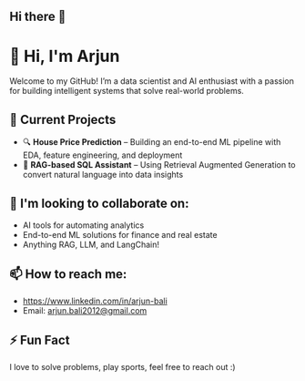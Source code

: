 ## Hi there 👋

# 👋 Hi, I'm Arjun 

Welcome to my GitHub! I’m a data scientist and AI enthusiast with a passion for building intelligent systems that solve real-world problems.

## 🔧 Current Projects
- 🔍 **House Price Prediction** – Building an end-to-end ML pipeline with EDA, feature engineering, and deployment
- 🧠 **RAG-based SQL Assistant** – Using Retrieval Augmented Generation to convert natural language into data insights

## 💼 I'm looking to collaborate on:
- AI tools for automating analytics
- End-to-end ML solutions for finance and real estate
- Anything RAG, LLM, and LangChain!

## 📫 How to reach me:
- https://www.linkedin.com/in/arjun-bali
- Email: arjun.bali2012@gmail.com

## ⚡ Fun Fact
I love to solve problems, play sports, feel free to reach out :)
